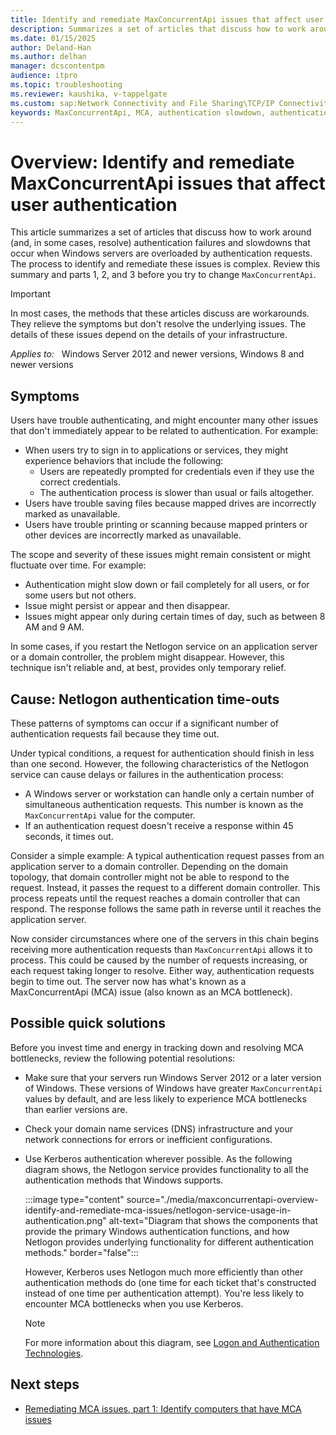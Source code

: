 ```yaml
---
title: Identify and remediate MaxConcurrentApi issues that affect user authentication
description: Summarizes a set of articles that discuss how to work around or resolve authentication failures and slowdowns when Windows servers are overloaded by authentication requests.
ms.date: 01/15/2025
author: Deland-Han
ms.author: delhan
manager: dcscontentpm
audience: itpro
ms.topic: troubleshooting
ms.reviewer: kaushika, v-tappelgate
ms.custom: sap:Network Connectivity and File Sharing\TCP/IP Connectivity (TCP Protocol, NLA, WinHTTP), csstroubleshoot
keywords: MaxConcurrentApi, MCA, authentication slowdown, authentication performance
---
```


# Overview: Identify and remediate MaxConcurrentApi issues that affect user authentication

This article summarizes a set of articles that discuss how to work around (and, in some cases, resolve) authentication failures and slowdowns that occur when Windows servers are overloaded by authentication requests. The process to identify and remediate these issues is complex. Review this summary and parts 1, 2, and 3 before you try to change `MaxConcurrentApi`.

> [!IMPORTANT]  
> In most cases, the methods that these articles discuss are workarounds. They relieve the symptoms but don't resolve the underlying issues. The details of these issues depend on the details of your infrastructure.

_Applies to:_ &nbsp; Windows Server 2012 and newer versions, Windows 8 and newer versions

## Symptoms

Users have trouble authenticating, and might encounter many other issues that don't immediately appear to be related to authentication. For example:

- When users try to sign in to applications or services, they might experience behaviors that include the following:
  - Users are repeatedly prompted for credentials even if they use the correct credentials.
  - The authentication process is slower than usual or fails altogether.
- Users have trouble saving files because mapped drives are incorrectly marked as unavailable.
- Users have trouble printing or scanning because mapped printers or other devices are incorrectly marked as unavailable.

The scope and severity of these issues might remain consistent or might fluctuate over time. For example:

- Authentication might slow down or fail completely for all users, or for some users but not others.
- Issue might persist or appear and then disappear.
- Issues might appear only during certain times of day, such as between 8 AM and 9 AM.

In some cases, if you restart the Netlogon service on an application server or a domain controller, the problem might disappear. However, this technique isn't reliable and, at best, provides only temporary relief.

## Cause: Netlogon authentication time-outs

These patterns of symptoms can occur if a significant number of authentication requests fail because they time out.

Under typical conditions, a request for authentication should finish in less than one second. However, the following characteristics of the Netlogon service can cause delays or failures in the authentication process:

- A Windows server or workstation can handle only a certain number of simultaneous authentication requests. This number is known as the `MaxConcurrentApi` value for the computer.
- If an authentication request doesn't receive a response within 45 seconds, it times out.

Consider a simple example: A typical authentication request passes from an application server to a domain controller. Depending on the domain topology, that domain controller might not be able to respond to the request. Instead, it passes the request to a different domain controller. This process repeats until the request reaches a domain controller that can respond. The response follows the same path in reverse until it reaches the application server.

Now consider circumstances where one of the servers in this chain begins receiving more authentication requests than `MaxConcurrentApi` allows it to process. This could be caused by the number of requests increasing, or each request taking longer to resolve. Either way, authentication requests begin to time out. The server now has what's known as a MaxConcurrentApi (MCA) issue (also known as an MCA bottleneck).

## Possible quick solutions

Before you invest time and energy in tracking down and resolving MCA bottlenecks, review the following potential resolutions:

- Make sure that your servers run Windows Server 2012 or a later version of Windows. These versions of Windows have greater `MaxConcurrentApi` values by default, and are less likely to experience MCA bottlenecks than earlier versions are.
- Check your domain name services (DNS) infrastructure and your network connections for errors or inefficient configurations.  
- Use Kerberos authentication wherever possible. As the following diagram shows, the Netlogon service provides functionality to all the authentication methods that Windows supports.  

  :::image type="content" source="./media/maxconcurrentapi-overview-identify-and-remediate-mca-issues/netlogon-service-usage-in-authentication.png" alt-text="Diagram that shows the components that provide the primary Windows authentication functions, and how Netlogon provides underlying functionality for different authentication methods." border="false":::

  However, Kerberos uses Netlogon much more efficiently than other authentication methods do (one time for each ticket that's constructed instead of one time per authentication attempt). You're less likely to encounter MCA bottlenecks when you use Kerberos.
  > [!NOTE]  
  > For more information about this diagram, see [Logon and Authentication Technologies](/previous-versions/windows/it-pro/windows-server-2003/cc780455(v=ws.10)).

## Next steps

- [Remediating MCA issues, part 1: Identify computers that have MCA issues](maxconcurrentapi-1-identify-computers-that-have-mca-issues.md)
